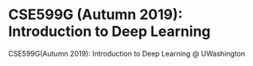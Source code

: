 # CSE599G (Autumn 2019): Introduction to Deep Learning
CSE599G(Autumn 2019): Introduction to Deep Learning @ UWashington

